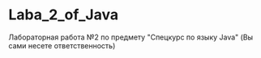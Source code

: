 # Laba_2_of_Java
Лабораторная работа №2 по предмету "Спецкурс по языку Java"
(Вы сами несете ответственность)
